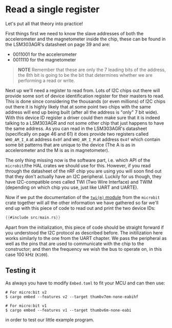 # Read a single register

Let's put all that theory into practice!

First things first we need to know the slave addresses of both the accelerometer
and the magnetometer inside the chip, these can be found in the LSM303AGR's
datasheet on page 39 and are:

- 0011001 for the accelerometer
- 0011110 for the magnetometer

> **NOTE** Remember that these are only the 7 leading bits of the address,
> the 8th bit is going to be the bit that determines  whether we are
> performing a read or write.

Next up we'll need a register to read from. Lots of I2C chips out there will
provide some sort of device identification register for their masters to read.
This is done since considering the thousands (or even millions) of I2C chips
out there it is highly likely that at some point two chips with the same address
will end up being built (after all the address is "only" 7 bit wide). With
this device ID register a driver could then make sure that it is indeed talking
to a LSM303AGR and not some other chip that just happens to have the same address.
As you can read in the LSM303AGR's datasheet (specifically on page 46 and 61)
it does provide two registers called `WHO_AM_I_A` at address `0x0f` and `WHO_AM_I_M`
at address `0x4f` which contain some bit patterns that are unique to the device
(The A is as in accelerometer and the M is as in magnetometer).

The only thing missing now is the software part, i.e. which API of the `microbit`/the HAL
crates we should use for this. However, if you read through the datasheet of the nRF chip
you are using you will soon find out that they don't actually have an I2C peripheral.
Luckily for us though, they have I2C-compatible ones called TWI (Two Wire Interface)
and TWIM (depending on which chip you use, just like UART and UARTE).

Now if we put the documentation of the [`twi(m)` module] from the `microbit` crate
together will all the other information we have gathered so far we'll end up with this
piece of code to read out and print the two device IDs:

[`twi(m)` module]: https://docs.rs/microbit-v2/0.10.1/microbit/hal/twim/index.html

``` rust
{{#include src/main.rs}}
```

Apart from the initialization, this piece of code should be straight forward if you
understood the I2C protocol as described before. The initilization here works similarly
to the one from the UART chapter.
We pass the peripheral as well as the pins that are used to communicate with the chip to the constructor; and then the frequency we wish the bus to operate on, in this case 100 kHz (`K100`).

## Testing it
As always you have to modify `Embed.toml` to fit your MCU and can then use:
```console
# For micro:bit v2
$ cargo embed --features v2 --target thumbv7em-none-eabihf

# For micro:bit v1
$ cargo embed --features v1 --target thumbv6m-none-eabi
```
in order to test our little example program.
